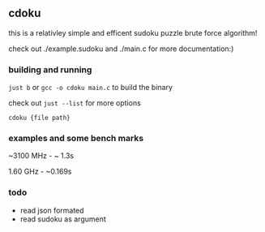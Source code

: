 ## cdoku

this is a relativley simple and efficent sudoku puzzle brute force algorithm!

check out ./example.sudoku and ./main.c for more documentation:)

### building and running

`just b` or `gcc -o cdoku main.c` to build the binary

check out `just --list` for more options

`cdoku {file path}`

### examples and some bench marks

~3100 MHz  -  ~ 1.3s

1.60 GHz   -  ~0.169s

### todo

- read json formated
- read sudoku as argument
